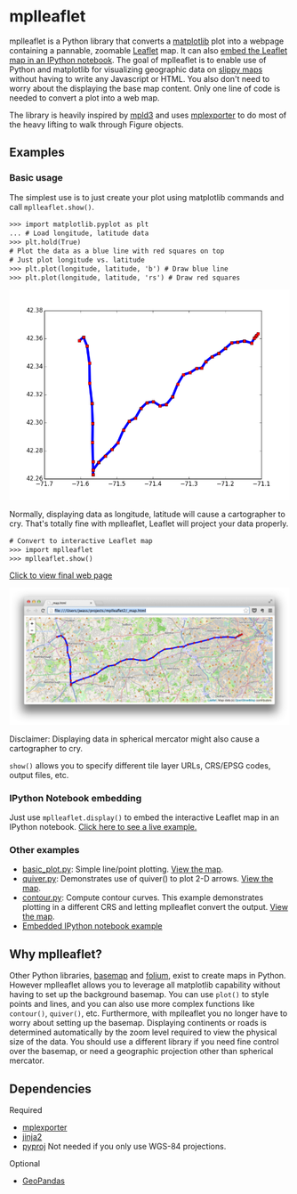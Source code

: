 # mplleaflet

mplleaflet is a Python library that converts a [matplotlib](http://matplotlib.org) plot into a webpage
containing a pannable, zoomable [Leaflet](http://leafletjs.com) map. It can also [embed the Leaflet map in an IPython notebook](http://nbviewer.ipython.org/github/jwass/mplleaflet/blob/master/examples/NYC%20Boroughs.ipynb). The goal of mplleaflet is to enable use of Python and matplotlib for visualizing geographic data on [slippy maps](http://wiki.openstreetmap.org/wiki/Slippy_Map) without having to write any Javascript or HTML. You also don't need to worry about the displaying the base map content. Only one line of code is needed to convert a plot into a web map.

The library is heavily inspired by [mpld3](https://github.com/jakevdp/mpld3) and uses  [mplexporter](https://github.com/mpld3/mplexporter) to do most of the heavy lifting to walk through Figure objects.

## Examples
### Basic usage
The simplest use is to just create your plot using matplotlib commands and call `mplleaflet.show()`.

```
>>> import matplotlib.pyplot as plt
... # Load longitude, latitude data
>>> plt.hold(True)
# Plot the data as a blue line with red squares on top
# Just plot longitude vs. latitude
>>> plt.plot(longitude, latitude, 'b') # Draw blue line
>>> plt.plot(longitude, latitude, 'rs') # Draw red squares
```
![matplotlib x,y plot](examples/images/simple_plot.png)

Normally, displaying data as longitude, latitude will cause a cartographer to cry. That's totally fine with mplleaflet, Leaflet will project your data properly.

```
# Convert to interactive Leaflet map
>>> import mplleaflet
>>> mplleaflet.show()
```

[Click to view final web page](http://htmlpreview.github.io/?https://github.com/jwass/mplleaflet/master/examples/readme_example.html)

![Leaflet map preview](examples/images/simple_plot_map_preview.jpg)

Disclaimer: Displaying data in spherical mercator might also cause a cartographer to cry.

`show()` allows you to specify different tile layer URLs, CRS/EPSG codes, output files, etc. 

### IPython Notebook embedding
Just use  `mplleaflet.display()` to embed the interactive Leaflet map in an IPython notebook.
[Click here to see a live example.](http://nbviewer.ipython.org/github/jwass/mplleaflet/blob/master/examples/NYC%20Boroughs.ipynb)

### Other examples
* [basic_plot.py](examples/basic_plot.py): Simple line/point plotting. [View the map](http://htmlpreview.github.io/?https://github.com/jwass/mplleaflet/master/examples/basic_plot.html).
* [quiver.py](examples/quiver.py): Demonstrates use of quiver() to plot 2-D arrows. [View the map](http://htmlpreview.github.io/?https://github.com/jwass/mplleaflet/master/examples/quiver.html).
* [contour.py](examples/contour.py): Compute contour curves. This example demonstrates plotting in a different CRS and letting mplleaflet convert the output. [View the map](http://htmlpreview.github.io/?https://github.com/jwass/mplleaflet/master/examples/contour.html).
* [Embedded IPython notebook example](http://nbviewer.ipython.org/github/jwass/mplleaflet/blob/master/examples/NYC%20Boroughs.ipynb)

## Why mplleaflet?
Other Python libraries, [basemap](http://matplotlib.org/basemap/) and
[folium](https://github.com/wrobstory/folium), exist to create maps in Python. However mplleaflet allows you to leverage  all matplotlib capability without having to set up the background basemap. You can use `plot()` to style points and lines, and you can also use more complex functions like `contour()`, `quiver()`, etc. Furthermore, with mplleaflet you no longer have to worry about setting up the basemap. Displaying continents or roads is determined automatically by the zoom level required to view the physical size of the data. You should use a different library if you need fine control over the basemap, or need a geographic projection other than spherical mercator.

## Dependencies
Required
* [mplexporter](https://github.com/mpld3/mplexporter)
* [jinja2](http://jinja.pocoo.org/)
* [pyproj](https://code.google.com/p/pyproj/) Not needed if you only use WGS-84 projections.

Optional
* [GeoPandas](https://github.com/kjordahl/geopandas)
